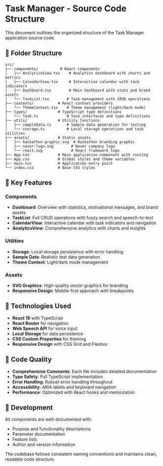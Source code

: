 # Task Manager - Source Code Structure

This document outlines the organized structure of the Task Manager application source code.

## 📁 Folder Structure

```
src/
├── components/          # React components
│   ├── AnalyticsView.tsx    # Analytics dashboard with charts and metrics
│   ├── CalendarView.tsx     # Interactive calendar with task indicators
│   ├── Dashboard.tsx        # Main dashboard with stats and brand assets
│   └── TaskList.tsx        # Task management with CRUD operations
├── contexts/           # React context providers
│   └── ThemeContext.tsx    # Theme management (light/dark mode)
├── types/              # TypeScript type definitions
│   └── Task.ts             # Task interfaces and type definitions
├── utils/              # Utility functions
│   ├── sampleData.ts       # Sample data generation for testing
│   └── storage.ts          # Local storage operations and task utilities
├── assets/             # Static assets
│   ├── hackathon-graphic.svg  # Hackathon branding graphic
│   ├── naver-logo.svg        # Naver company logo
│   └── react.svg             # React framework logo
├── App.tsx             # Main application component with routing
├── App.css             # Global styles and theme variables
├── main.tsx            # Application entry point
└── index.css           # Base CSS styles
```

## 🎯 Key Features

### Components
- **Dashboard**: Overview with statistics, motivational messages, and brand assets
- **TaskList**: Full CRUD operations with fuzzy search and speech-to-text
- **CalendarView**: Interactive calendar with task indicators and navigation
- **AnalyticsView**: Comprehensive analytics with charts and insights

### Utilities
- **Storage**: Local storage persistence with error handling
- **Sample Data**: Realistic test data generation
- **Theme Context**: Light/dark mode management

### Assets
- **SVG Graphics**: High-quality vector graphics for branding
- **Responsive Design**: Mobile-first approach with breakpoints

## 🚀 Technologies Used

- **React 18** with TypeScript
- **React Router** for navigation
- **Web Speech API** for voice input
- **Local Storage** for data persistence
- **CSS Custom Properties** for theming
- **Responsive Design** with CSS Grid and Flexbox

## 📝 Code Quality

- **Comprehensive Comments**: Each file includes detailed documentation
- **Type Safety**: Full TypeScript implementation
- **Error Handling**: Robust error handling throughout
- **Accessibility**: ARIA labels and keyboard navigation
- **Performance**: Optimized with React hooks and memoization

## 🔧 Development

All components are well-documented with:
- Purpose and functionality descriptions
- Parameter documentation
- Feature lists
- Author and version information

The codebase follows consistent naming conventions and maintains clean, readable code structure.
